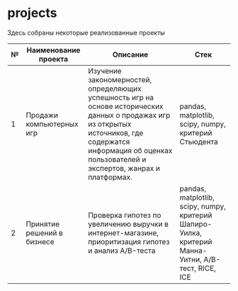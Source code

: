 # projects

Здесь собраны некоторые реализованные проекты

| № |	Наименование проекта	| Описание	| Стек |
| - | --- | --- | --- |
| 1 | Продажи компьютерных игр | Изучение закономерностей, определяющих успешность игр на основе исторических данных о продажах игр из открытых источников, где содержатся информация об оценках пользователей и экспертов, жанрах и платформах. | pandas, matplotlib, scipy, numpy, критерий Стьюдента |
| 2 | Принятие решений в бизнесе | Проверка гипотез по увеличению выручки в интернет-магазине, приоритизация гипотез и анализ A/B-теста | pandas, matplotlib, scipy, numpy, критерий Шапиро-Уилка, критерий Манна-Уитни, A/B-тест, RICE, ICE |
